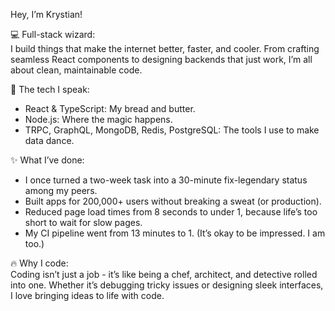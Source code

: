 Hey, I’m Krystian!

💻 Full-stack wizard: <br/>
I build things that make the internet better, faster, and cooler.
From crafting seamless React components to designing backends that just work,
I’m all about clean, maintainable code.

🎨 The tech I speak: <br/>
* React & TypeScript: My bread and butter.
* Node.js: Where the magic happens.
* TRPC, GraphQL, MongoDB, Redis, PostgreSQL: The tools I use to make data dance.

✨ What I’ve done: <br/>
* I once turned a two-week task into a 30-minute fix-legendary status among my peers.
* Built apps for 200,000+ users without breaking a sweat (or production).
* Reduced page load times from 8 seconds to under 1, because life’s too short to wait for slow pages.
* My CI pipeline went from 13 minutes to 1. (It’s okay to be impressed. I am too.)

🔥 Why I code: <br/>
Coding isn’t just a job - it’s like being a chef, architect, and detective rolled into one.
Whether it’s debugging tricky issues or designing sleek interfaces, I love bringing ideas to life with code.
